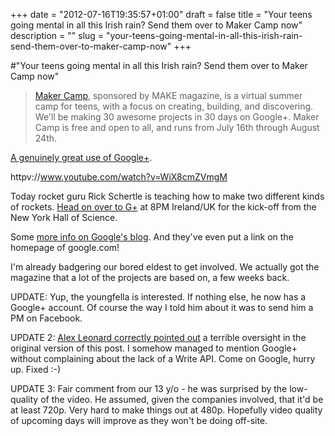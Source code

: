 +++
date = "2012-07-16T19:35:57+01:00"
draft = false
title = "Your teens going mental in all this Irish rain? Send them over to Maker Camp now"
description = ""
slug = "your-teens-going-mental-in-all-this-irish-rain-send-them-over-to-maker-camp-now"
+++

#"Your teens going mental in all this Irish rain? Send them over to Maker Camp now"

<blockquote><a href="http://makezine.com/maker-camp/">Maker Camp</a>, sponsored by MAKE magazine, is a virtual summer camp for teens, with a focus on creating, building, and discovering. We'll be making 30 awesome projects in 30 days on Google+. Maker Camp is free and open to all, and runs from July 16th through August 24th.
</blockquote>

<a href="https://plus.google.com/u/0/109780686446922422512/posts">A genuinely great use of Google+</a>.


httpv://www.youtube.com/watch?v=WiX8cmZVmgM

Today rocket guru Rick Schertle is teaching how to make two different kinds of rockets. <a href="https://plus.google.com/u/0/109780686446922422512/posts">Head on over to G+</a> at 8PM Ireland/UK for the kick-off from the New York Hall of Science.

Some <a href="http://googleblog.blogspot.ie/2012/07/maker-camp-on-google-will-be-blast.html">more info on Google's blog</a>. And they've even put a link on the homepage of google.com!

I'm already badgering our bored eldest to get involved. We actually got the magazine that a lot of the projects are based on, a few weeks back.

UPDATE: Yup, the youngfella is interested. If nothing else, he now has a Google+ account. Of course the way I told him about it was to send him a PM on Facebook.

UPDATE 2: <a href="https://plus.google.com/100216868029904197029/posts/2mJuv9zmZ6m">Alex Leonard correctly pointed out</a> a terrible oversight in the original version of this post. I somehow managed to mention Google+ without complaining about the lack of a Write API. Come on Google, hurry up. Fixed :-)

UPDATE 3: Fair comment from our 13 y/o - he was surprised by the low-quality of the video. He assumed, given the companies involved, that it'd be at least 720p. Very hard to make things out at 480p. Hopefully video quality of upcoming days will improve as they won't be doing off-site.
